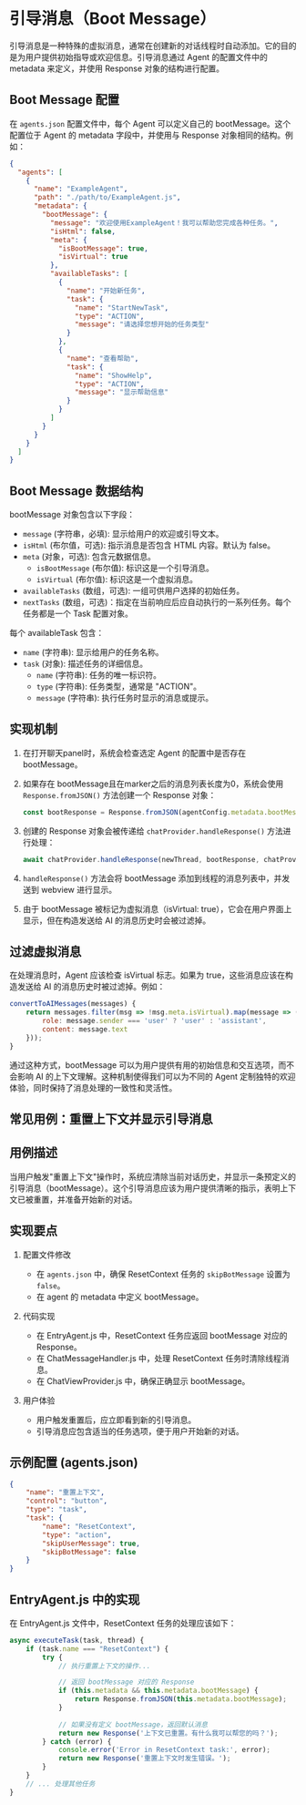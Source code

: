 # 引导消息（Boot Message）

引导消息是一种特殊的虚拟消息，通常在创建新的对话线程时自动添加。它的目的是为用户提供初始指导或欢迎信息。引导消息通过 Agent 的配置文件中的 metadata 来定义，并使用 Response 对象的结构进行配置。

## Boot Message 配置

在 `agents.json` 配置文件中，每个 Agent 可以定义自己的 bootMessage。这个配置位于 Agent 的 metadata 字段中，并使用与 Response 对象相同的结构。例如：

```json
{
  "agents": [
    {
      "name": "ExampleAgent",
      "path": "./path/to/ExampleAgent.js",
      "metadata": {
        "bootMessage": {
          "message": "欢迎使用ExampleAgent！我可以帮助您完成各种任务。",
          "isHtml": false,
          "meta": {
            "isBootMessage": true,
            "isVirtual": true
          },
          "availableTasks": [
            {
              "name": "开始新任务",
              "task": {
                "name": "StartNewTask",
                "type": "ACTION",
                "message": "请选择您想开始的任务类型"
              }
            },
            {
              "name": "查看帮助",
              "task": {
                "name": "ShowHelp",
                "type": "ACTION",
                "message": "显示帮助信息"
              }
            }
          ]
        }
      }
    }
  ]
}
```

## Boot Message 数据结构

bootMessage 对象包含以下字段：

- `message` (字符串，必填): 显示给用户的欢迎或引导文本。
- `isHtml` (布尔值，可选): 指示消息是否包含 HTML 内容。默认为 false。
- `meta` (对象，可选): 包含元数据信息。
  - `isBootMessage` (布尔值): 标识这是一个引导消息。
  - `isVirtual` (布尔值): 标识这是一个虚拟消息。
- `availableTasks` (数组，可选): 一组可供用户选择的初始任务。
- `nextTasks` (数组，可选)：指定在当前响应后应自动执行的一系列任务。每个任务都是一个 Task 配置对象。

每个 availableTask 包含：
- `name` (字符串): 显示给用户的任务名称。
- `task` (对象): 描述任务的详细信息。
  - `name` (字符串): 任务的唯一标识符。
  - `type` (字符串): 任务类型，通常是 "ACTION"。
  - `message` (字符串): 执行任务时显示的消息或提示。

## 实现机制

1. 在打开聊天panel时，系统会检查选定 Agent 的配置中是否存在 bootMessage。

2. 如果存在 bootMessage且在marker之后的消息列表长度为0，系统会使用 `Response.fromJSON()` 方法创建一个 Response 对象：

   ```javascript
   const bootResponse = Response.fromJSON(agentConfig.metadata.bootMessage);
   ```

3. 创建的 Response 对象会被传递给 `chatProvider.handleResponse()` 方法进行处理：

   ```javascript
   await chatProvider.handleResponse(newThread, bootResponse, chatProvider);
   ```

4. `handleResponse()` 方法会将 bootMessage 添加到线程的消息列表中，并发送到 webview 进行显示。

5. 由于 bootMessage 被标记为虚拟消息（isVirtual: true），它会在用户界面上显示，但在构造发送给 AI 的消息历史时会被过滤掉。

## 过滤虚拟消息

在处理消息时，Agent 应该检查 isVirtual 标志。如果为 true，这些消息应该在构造发送给 AI 的消息历史时被过滤掉。例如：

```javascript
convertToAIMessages(messages) {
    return messages.filter(msg => !msg.meta.isVirtual).map(message => ({
        role: message.sender === 'user' ? 'user' : 'assistant',
        content: message.text
    }));
}
```

通过这种方式，bootMessage 可以为用户提供有用的初始信息和交互选项，而不会影响 AI 的上下文理解。这种机制使得我们可以为不同的 Agent 定制独特的欢迎体验，同时保持了消息处理的一致性和灵活性。

## 常见用例：重置上下文并显示引导消息

## 用例描述

当用户触发"重置上下文"操作时，系统应清除当前对话历史，并显示一条预定义的引导消息（bootMessage）。这个引导消息应该为用户提供清晰的指示，表明上下文已被重置，并准备开始新的对话。

## 实现要点

1. 配置文件修改
   - 在 `agents.json` 中，确保 ResetContext 任务的 `skipBotMessage` 设置为 `false`。
   - 在 agent 的 metadata 中定义 bootMessage。

2. 代码实现
   - 在 EntryAgent.js 中，ResetContext 任务应返回 bootMessage 对应的 Response。
   - 在 ChatMessageHandler.js 中，处理 ResetContext 任务时清除线程消息。
   - 在 ChatViewProvider.js 中，确保正确显示 bootMessage。

3. 用户体验
   - 用户触发重置后，应立即看到新的引导消息。
   - 引导消息应包含适当的任务选项，便于用户开始新的对话。

## 示例配置 (agents.json)

```json
{
    "name": "重置上下文",
    "control": "button",
    "type": "task",
    "task": {
        "name": "ResetContext",
        "type": "action",
        "skipUserMessage": true,
        "skipBotMessage": false
    }
}
```

## EntryAgent.js 中的实现

在 EntryAgent.js 文件中，ResetContext 任务的处理应该如下：

```javascript
async executeTask(task, thread) {
    if (task.name === "ResetContext") {
        try {
            // 执行重置上下文的操作...

            // 返回 bootMessage 对应的 Response
            if (this.metadata && this.metadata.bootMessage) {
                return Response.fromJSON(this.metadata.bootMessage);
            }
            
            // 如果没有定义 bootMessage，返回默认消息
            return new Response('上下文已重置。有什么我可以帮您的吗？');
        } catch (error) {
            console.error('Error in ResetContext task:', error);
            return new Response('重置上下文时发生错误。');
        }
    }
    // ... 处理其他任务
}
```